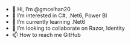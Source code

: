 - 👋 Hi, I’m @gmcelhan20
- 👀 I’m interested in C#, .Net6, Power BI
- 🌱 I’m currently learning .Net6
- 💞️ I’m looking to collaborate on Razor, Identity
- 📫 How to reach me GitHub

<!---
gmcelhan20/gmcelhan20 is a ✨ special ✨ repository because its `README.md` (this file) appears on your GitHub profile.
You can click the Preview link to take a look at your changes.
--->
